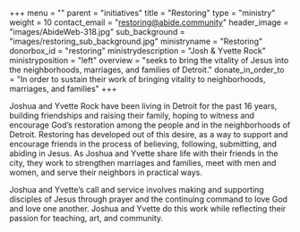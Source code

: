 +++
menu = ""
parent = "initiatives"
title = "Restoring"
type = "ministry"
weight = 10
contact_email = "restoring@abide.community"
header_image = "images/AbideWeb-318.jpg"
sub_background = "images/restoring_sub_background.jpg"
ministryname = "Restoring"
donorbox_id = "restoring"
ministrydescription = "Josh & Yvette Rock"
ministryposition = "left"
overview = "seeks to bring the vitality of Jesus into the neighborhoods, marriages, and families of Detroit."
donate_in_order_to = "In order to sustain their work of bringing vitality to neighborhoods, marriages, and families"
+++

Joshua and Yvette Rock have been living in Detroit for the past 16 years, building friendships and raising their family, hoping to witness and encourage God’s restoration among the people and in the neighborhoods of Detroit. Restoring has developed out of this desire, as a way to support and encourage friends in the process of believing, following, submitting, and abiding in Jesus. As Joshua and Yvette share life with their friends in the city, they work to strengthen marriages and families, meet with men and women, and serve their neighbors in practical ways.

Joshua and Yvette’s call and service involves making and supporting disciples of Jesus through prayer and the continuing command to love God and love one another. Joshua and Yvette do this work while reflecting their passion for teaching, art, and community.